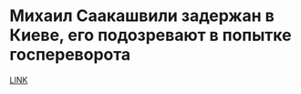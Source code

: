 # Михаил Саакашвили задержан в Киеве, его подозревают в попытке госпереворота



[LINK](https://varlamov.ru/2686684.html)